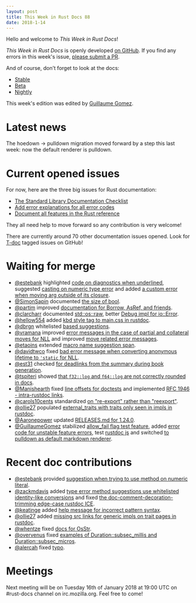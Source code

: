 ```yaml
---
layout: post
title: This Week in Rust Docs 88
date: 2018-1-14
---
```


Hello and welcome to *This Week in Rust Docs*!

*This Week in Rust Docs* is openly developed [on GitHub](https://github.com/GuillaumeGomez/this-week-in-rust-docs).
If you find any errors in this week's issue, [please submit a PR](https://github.com/GuillaumeGomez/this-week-in-rust-docs/pulls).

And of course, don't forget to look at the docs:

* [Stable](https://doc.rust-lang.org/)
* [Beta](https://doc.rust-lang.org/beta/)
* [Nightly](https://doc.rust-lang.org/nightly/)

This week's edition was edited by [Guillaume Gomez](https://github.com/GuillaumeGomez).

# Latest news

The hoedown -> pulldown migration moved forward by a step this last week: now the default renderer is pulldown.

# Current opened issues

For now, here are the three big issues for Rust documentation:

* [The Standard Library Documentation Checklist](https://github.com/rust-lang/rust/issues/29329)
* [Add error explanations for all error codes](https://github.com/rust-lang/rust/issues/32777)
* [Document all features in the Rust reference](https://github.com/rust-lang-nursery/reference/issues/9)

They all need help to move forward so any contribution is very welcome!

There are currently around 70 other documentation issues opened. Look for [T-doc](https://github.com/rust-lang/rust/labels/T-doc) tagged issues on GitHub!

# Waiting for merge

* [@estebank](https://github.com/estebank) highlighted [code on diagnostics when underlined](https://github.com/rust-lang/rust/pull/45752), suggested [casting on numeric type error](https://github.com/rust-lang/rust/pull/47247) and added [a custom error when moving arg outside of its closure](https://github.com/rust-lang/rust/pull/47144).
* [@SimonSapin](https://github.com/SimonSapin) documented [the size of bool](https://github.com/rust-lang/rust/pull/46156).
* [@partim](https://github.com/partim) improved [documentation for Borrow, AsRef, and friends](https://github.com/rust-lang/rust/pull/46518).
* [@clarcharr](https://github.com/clarcharr) documented [std::os::raw](https://github.com/rust-lang/rust/pull/46962), better [Debug impl for io::Error](https://github.com/rust-lang/rust/pull/47120).
* [@hellow554](https://github.com/hellow554) added [kbd style tag to main.css in rustdoc](https://github.com/rust-lang/rust/pull/46938).
* [@dbrgn](https://github.com/dbrgn) whitelisted [based suggestions](https://github.com/rust-lang/rust/pull/46815).
* [@vramana](https://github.com/vramana) improved [error messages in the case of partial and collateral moves for NLL](https://github.com/rust-lang/rust/pull/47020) and improved [move related error messages](https://github.com/rust-lang/rust/pull/47093).
* [@etaoins](https://github.com/etaoins) extended [macro name suggestion span](https://github.com/rust-lang/rust/pull/47424).
* [@davidtwco](https://github.com/davidtwco) fixed [bad error message when converting anonymous lifetime to `'static` for NLL](https://github.com/rust-lang/rust/pull/47329).
* [@est31](https://github.com/est31) checked [for deadlinks from the summary during book generation](https://github.com/rust-lang/rust/pull/47423).
* [@tspiteri](https://github.com/tspiteri) showed [that `f32::log` and `f64::log` are not correctly rounded in docs](https://github.com/rust-lang/rust/pull/47277).
* [@Manishearth](https://github.com/Manishearth) fixed [line offsets for doctests](https://github.com/rust-lang/rust/pull/47274) and implemented [RFC 1946 - intra-rustdoc links](https://github.com/rust-lang/rust/pull/47046).
* [@carols10cents](https://github.com/carols10cents) standardized [on "re-export" rather than "reexport"](https://github.com/rust-lang/rust/pull/47404).
* [@ollie27](https://github.com/ollie27) populated [external_traits with traits only seen in impls in rustdoc](https://github.com/rust-lang/rust/pull/47313).
* [@Aaronepower](https://github.com/Aaronepower) updated [RELEASES.md for 1.24.0](https://github.com/rust-lang/rust/pull/47286).
* [@GuillaumeGomez](https://github.com/GuillaumeGomez) stabilized [allow_fail flag test feature](https://github.com/rust-lang/rust/pull/46501), added [error code for unstable feature errors](https://github.com/rust-lang/rust/pull/47413), test [rustdoc js](https://github.com/rust-lang/rust/pull/47250) and switched [to pulldown as default markdown renderer](https://github.com/rust-lang/rust/pull/47398).

# Recent doc contributions

* [@estebank](https://github.com/estebank) provided [suggestion when trying to use method on numeric literal](https://github.com/rust-lang/rust/pull/47171).
* [@zackmdavis](https://github.com/zackmdavis) added [type error method suggestions use whitelisted identity-like conversions](https://github.com/rust-lang/rust/pull/46461) and fixed [the doc-comment-decoration-trimming edge-case rustdoc ICE](https://github.com/rust-lang/rust/pull/47210).
* [@keatinge](https://github.com/keatinge) added [help message for incorrect pattern syntax](https://github.com/rust-lang/rust/pull/47232).
* [@ollie27](https://github.com/ollie27) added [missing src links for generic impls on trait pages in rustdoc](https://github.com/rust-lang/rust/pull/47039).
* [@whentze](https://github.com/whentze) fixed [docs for OsStr](https://github.com/rust-lang/rust/pull/47357).
* [@overvenus](https://github.com/overvenus) fixed [examples of Duration::subsec_millis and Duration::subsec_micros](https://github.com/rust-lang/rust/pull/47375).
* [@alercah](https://github.com/alercah) fixed [typo](https://github.com/rust-lang/rust/pull/47340).

# Meetings

Next meeting will be on Tuesday 16th of January 2018 at 19:00 UTC on #rust-docs channel on irc.mozilla.org. Feel free to come!
